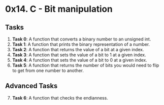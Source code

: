 # 0x14. C - Bit manipulation
## Tasks
1. **Task 0**: A function that converts a binary number to an unsigned int.
2. **Task 1**: A function that prints the binary representation of a number.
3. **Task 2**: A function that returns the value of a bit at a given index.
4. **Task 3**: A function that sets the value of a bit to 1 at a given index.
5. **Task 4**: A function that sets the value of a bit to 0 at a given index.
6. **Task 5**: A function that returns the number of bits you would need to flip to get from one number to another.
## Advanced Tasks
7. **Task 6**: A function that checks the endianness.